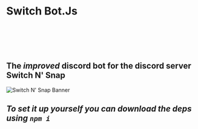 # **Switch Bot.Js**
<br></br>
<br></br>
## The *improved* discord bot for the discord server Switch N' Snap

![Switch N' Snap Banner](https://user-images.githubusercontent.com/13318752/108582227-6d3af100-72f7-11eb-8670-e7514d4d0d17.png)

## ***To set it up yourself you can download the deps using `npm i`***

<!-- # *Deps*
* ## ***discordjs/discord.js***
* ## ***@discordjs/opus@0.5.0***
* ## ***@types/mysql***
* ## ***@types/node***
* ## ***gtts@0.2.1***
* ## ***mysql@2.18.1***
* ## ***open@8.0.9***
* ## ***wikipedia@1.1.1***

# *Compiled With*
* ## ***ts-node-dev***
* ## ***ts-node*** -->
